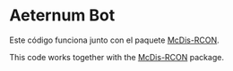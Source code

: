 # Aeternum Bot

Este código funciona junto con el paquete [McDis-RCON](https://github.com/mjpr-3435/McDis-RCON).

This code works together with the [McDis-RCON](https://github.com/mjpr-3435/McDis-RCON) package.
